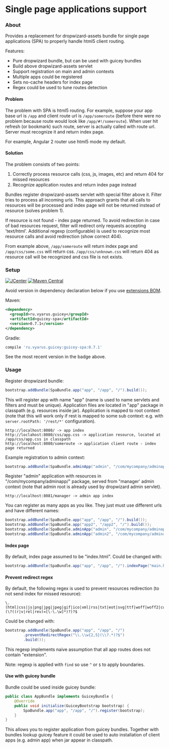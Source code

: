 # Single page applications support

### About

Provides a replacement for dropwizard-assets bundle for single page applications (SPA) to properly
handle html5 client routing.

Features:

* Pure dropwizard bundle, but can be used with guicey bundles 
* Build above dropwizard-assets servlet
* Support registration on main and admin contexts
* Multiple apps could be registered
* Sets no-cache headers for index page
* Regex could be used to tune routes detection

#### Problem

The problem with SPA is html5 routing. For example, suppose your app base url is `/app`
and client route url is `/app/someroute` (before there were no problem because route would
look like `/app/#!/someroute`). When user hit refresh (or bookmark) such route, server is actually
called with route url. Server must recognize it and return index page.

For example, Angular 2 router use html5 mode my default.

#### Solution

The problem consists of two points:

1. Correctly process resource calls (css, js, images, etc) and return 404 for missed resources
2. Recognize application routes and return index page instead

Bundles register dropwizard-assets servlet with special filter above it. Filter tries to process
all incoming urls. This approach grants that all calls to resources will be processed and 
index page will not be returned instead of resource (solves problem 1).

If resource is not found - index page returned. To avoid redirection in case of bad resources request,
filter will redirect only requests accepting 'text/html'. Additional regexp (configurable) 
is used to recognize most resource calls and avoid redirection (show correct 404).

From example above, `/app/someroute` will return index page and `/app/css/some.css` will return css.
`/app/css/unknown.css` will return 404 as resource call will be recognized and css file is not exists.

### Setup


[![JCenter](https://img.shields.io/bintray/v/vyarus/xvik/dropwizard-guicey-ext.svg?label=jcenter)](https://bintray.com/vyarus/xvik/dropwizard-guicey-ext/_latestVersion)
[![Maven Central](https://img.shields.io/maven-central/v/ru.vyarus.guicey/guicey-spa.svg?style=flat)](https://maven-badges.herokuapp.com/maven-central/ru.vyarus.guicey/guicey-spa)

Avoid version in dependency declaration below if you use [extensions BOM](../guicey-bom). 

Maven:

```xml
<dependency>
  <groupId>ru.vyarus.guicey</groupId>
  <artifactId>guicey-spa</artifactId>
  <version>0.7.1</version>
</dependency>
```

Gradle:

```groovy
compile 'ru.vyarus.guicey:guicey-spa:0.7.1'
```

See the most recent version in the badge above.

### Usage

Register dropwizard bundle:

```java
bootstrap.addBundle(SpaBundle.app("app", "/app", "/").build());
```

This will register app with name "app" (name is used to name servlets and filters and must be unique).
Application files are located in "app" package in classpath (e.g. resources inside jar).
Application is mapped to root context (note that this will work only if rest is mapped 
to some sub context: e.g. with `server.rootPath: '/rest/*'` configuration).

```
http://localhost:8080/ -> app index
http://loclahost:8080/css/app.css -> application resource, located at /app/css/app.css in classpath
http://localhost:8080/someroute -> application client route - index page returned
```

Example registration to admin context:

```java
bootstrap.addBundle(SpaBundle.adminApp("admin", "/com/mycompany/adminapp/", "/manager").build());
```

Register "admin" application with resources in "/com/mycompany/adminapp/" package, served from "manager' 
admin context (note that admin root is already used by dropwizard admin servlet).

```
http://localhost:8081/manager -> admin app index
```

You can register as many apps as you like. They just must use different urls and have different names:

```java
bootstrap.addBundle(SpaBundle.app("app", "/app", "/").build());
bootstrap.addBundle(SpaBundle.app("app2", "/app2", "/").build());
bootstrap.addBundle(SpaBundle.adminApp("admin", "/com/mycompany/adminapp/", "/manager").build());
bootstrap.addBundle(SpaBundle.adminApp("admin2", "/com/mycompany/adminapp2/", "/manager2").build());
```

#### Index page

By default, index page assumed to be "index.html". Could be changed with:

```java
bootstrap.addBundle(SpaBundle.app("app", "/app", "/").indexPage("main.html").build());
```

#### Prevent redirect regex

By default, the following regex is used to prevent resources redirection (to not send index for missed resource):

```regexp
\.(html|css|js|png|jpg|jpeg|gif|ico|xml|rss|txt|eot|svg|ttf|woff|woff2|cur)(\?((r|v|rel|rev)=[\-\.\w]*)?)?$
```

Could be changed with:

```java
bootstrap.addBundle(SpaBundle.app("app", "/app", "/")
        .preventRedirectRegex("\\.\\w{2,5}(\\?.*)?$")
        .build());
```

This regexp implements naive assumption that all app routes does not contain "extension".

Note: regexp is applied with `find` so use `^` or `$` to apply boundaries. 

#### Use with guicey bundle

Bundle could be used inside guicey bundle:

```java
public class AppBundle implements GuiceyBundle {
    @Override
    public void initialize(GuiceyBootstrap bootstrap) {
        SpaBundle.app("app", "/app", "/").register(bootstrap);
    }
}
```

This allows you to register application from guicey bundles.
Together with bundles lookup guicey feature it could be used to auto installation of client apps
(e.g. admin app) when jar appear in classpath.